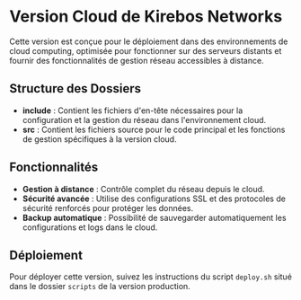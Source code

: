 # Version Cloud de Kirebos Networks

Cette version est conçue pour le déploiement dans des environnements de cloud computing, optimisée pour fonctionner sur des serveurs distants et fournir des fonctionnalités de gestion réseau accessibles à distance.

## Structure des Dossiers

- **include** : Contient les fichiers d'en-tête nécessaires pour la configuration et la gestion du réseau dans l'environnement cloud.
- **src** : Contient les fichiers source pour le code principal et les fonctions de gestion spécifiques à la version cloud.

## Fonctionnalités

- **Gestion à distance** : Contrôle complet du réseau depuis le cloud.
- **Sécurité avancée** : Utilise des configurations SSL et des protocoles de sécurité renforcés pour protéger les données.
- **Backup automatique** : Possibilité de sauvegarder automatiquement les configurations et logs dans le cloud.

## Déploiement

Pour déployer cette version, suivez les instructions du script `deploy.sh` situé dans le dossier `scripts` de la version production.
